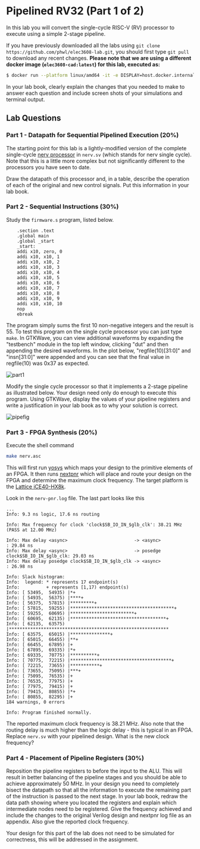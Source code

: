 # Pipelined RV32 (Part 1 of 2)

In this lab you will convert the single-cycle RISC-V (RV) processor
to execute using a simple 2-stage pipeline.

If you have previously downloaded all the labs using ```git clone https://github.com/phwl/elec3608-lab.git```, you should first type ```git pull``` to download any recent changes. **Please note that we are using a different docker image (```elec3608-cad:latest```) for this lab, executed as:**
```bash
$ docker run --platform linux/amd64 -it -e DISPLAY=host.docker.internal:0 -v `pwd`:/config phwl/elec3608-cad:latest
```

In your lab book, clearly explain the changes that you needed to make
to answer each question and include screen shots of your simulations
and terminal output.

## Lab Questions
### Part 1 - Datapath for Sequential Pipelined Execution (20%)
The starting point for this lab is a lightly-modified version of the complete single-cycle [nerv processor](https://github.com/YosysHQ/nerv) in ```nerv.sv``` (which stands for nerv single cycle). Note that this is a little more complex but not significantly different to the processors you have seen to date.

Draw the datapath of this processor and, in a table, describe the operation of each of the original and new control signals. Put this information in your lab book.

### Part 2 - Sequential Instructions (30%) 
Study the ```firmware.s``` program, listed below. 

```assembly
    .section .text
    .global main
    .global _start
    _start:
    addi x10, zero, 0
    addi x10, x10, 1
    addi x10, x10, 2
    addi x10, x10, 3
    addi x10, x10, 4
    addi x10, x10, 5
    addi x10, x10, 6
    addi x10, x10, 7
    addi x10, x10, 8
    addi x10, x10, 9
    addi x10, x10, 10
    nop
    ebreak
```
The program simply sums the first 10 non-negative integers and the result is 55. To test this program on the single cycle processor you can just type
```make```. In GTKWave, you can view additional waveforms by expanding
the "testbench" module in the top left window, clicking "dut" and then appending the desired waveforms. In the plot below, "regfile(10)[31:0]" and "insn[31:0]" were appended and you can see that the final value in regfile(10) was 0x37 as expected.

![part1](part1.png "part1")

Modify the single cycle processor so that it implements a 2-stage pipeline as illustrated below. Your design need only do enough to execute this program. Using GTKWave, display the values of your pipeline registers and write a justification in your lab book as to why your solution is correct.

![pipefig](pipefig.png "pipefig")

### Part 3 - FPGA Synthesis (20%)

Execute the shell command
```bash
make nerv.asc
```

This will first run [yosys](https://yosyshq.net/yosys/) which maps
your design to the primitive elements of an FPGA. It then runs
[nextpnr](https://github.com/YosysHQ/nextpnr) which will place and
route your design on the FPGA and determine the maximum clock
frequency. The target platform is the [Lattice
iCE40-HX8k](https://www.latticesemi.com/iCE40).

Look in the ```nerv-pnr.log``` file. The last part looks like this
```
...
Info: 9.3 ns logic, 17.6 ns routing

Info: Max frequency for clock 'clock$SB_IO_IN_$glb_clk': 38.21 MHz (PASS at 12.00 MHz)

Info: Max delay <async>                         -> <async>                        : 29.84 ns
Info: Max delay <async>                         -> posedge clock$SB_IO_IN_$glb_clk: 29.03 ns
Info: Max delay posedge clock$SB_IO_IN_$glb_clk -> <async>                        : 26.98 ns

Info: Slack histogram:
Info:  legend: * represents 17 endpoint(s)
Info:          + represents [1,17) endpoint(s)
Info: [ 53495,  54935) |*+
Info: [ 54935,  56375) |****+
Info: [ 56375,  57815) |*********+
Info: [ 57815,  59255) |***************************************+
Info: [ 59255,  60695) |************************+
Info: [ 60695,  62135) |************************************+
Info: [ 62135,  63575) |************************************************************ 
Info: [ 63575,  65015) |***************+
Info: [ 65015,  66455) |**+
Info: [ 66455,  67895) |+
Info: [ 67895,  69335) |*+
Info: [ 69335,  70775) |**********+
Info: [ 70775,  72215) |**************************************+
Info: [ 72215,  73655) |***********+
Info: [ 73655,  75095) |***+
Info: [ 75095,  76535) |+
Info: [ 76535,  77975) |+
Info: [ 77975,  79415) |+
Info: [ 79415,  80855) |*+
Info: [ 80855,  82295) |+
184 warnings, 0 errors

Info: Program finished normally.
```

The reported maximum clock frequency is 38.21 MHz. Also note that
the routing delay is much higher than the logic delay - this is typical
in an FPGA.
Replace ```nerv.sv``` with your pipelined design. What is the new clock
frequency?

### Part 4 - Placement of Pipeline Registers (30%)
Reposition the pipeline registers to before the input to the ALU. This will result in better balancing of the pipeline stages and you should be able to achieve approximately 50 MHz. In your design you need to 
completely bisect the datapath so that all the information to execute
the remaining part of the instruction is passed to the next stage. In 
your lab book, redraw the data path showing where you located the
registers and explain which intermediate nodes need to be registered.
Give the frequency achieved and include the changes to the original 
Verilog design and nextpnr log file as an appendix.
Also give the reported clock frequency. 

Your design for this part of the lab does not need to be simulated for correctness, this will be addressed in the assignment.

